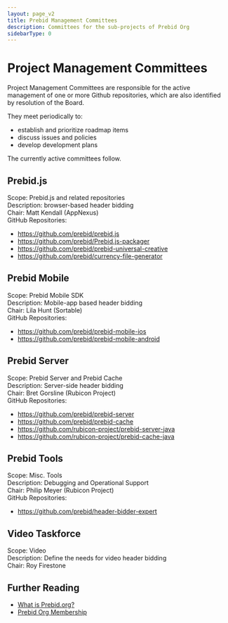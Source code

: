 ```yaml
---
layout: page_v2
title: Prebid Management Committees
description: Committees for the sub-projects of Prebid Org
sidebarType: 0
---
```


# Project Management Committees

Project Management Committees are responsible for the active management of one or more Github repositories, which are also identified by resolution of the Board.

They meet periodically to:

- establish and prioritize roadmap items
- discuss issues and policies
- develop development plans

The currently active committees follow.

## Prebid.js

Scope: Prebid.js and related repositories<br/>
Description: browser-based header bidding<br/>
Chair: Matt Kendall (AppNexus)<br/>
GitHub Repositories:

+ https://github.com/prebid/prebid.js
+ https://github.com/prebid/Prebid.js-packager
+ https://github.com/prebid/prebid-universal-creative
+ https://github.com/prebid/currency-file-generator


## Prebid Mobile

Scope: Prebid Mobile SDK<br/>
Description: Mobile-app based header bidding<br/>
Chair: Lila Hunt (Sortable)<br/>
GitHub Repositories:

+ https://github.com/prebid/prebid-mobile-ios
+ https://github.com/prebid/prebid-mobile-android


## Prebid Server

Scope: Prebid Server and Prebid Cache<br/>
Description: Server-side header bidding<br/>
Chair: Bret Gorsline (Rubicon Project)<br/>
GitHub Repositories:

+ https://github.com/prebid/prebid-server
+ https://github.com/prebid/prebid-cache
+ https://github.com/rubicon-project/prebid-server-java
+ https://github.com/rubicon-project/prebid-cache-java


## Prebid Tools

Scope: Misc. Tools<br/>
Description: Debugging and Operational Support<br/>
Chair: Philip Meyer (Rubicon Project)<br/>
GitHub Repositories:

+ https://github.com/prebid/header-bidder-expert


## Video Taskforce

Scope: Video<br/>
Description: Define the needs for video header bidding<br/>
Chair: Roy Firestone

## Further Reading

* [What is Prebid.org?]({{site.baseurl}}/overview/what-is-prebid-org.html)
* [Prebid Org Membership]({{site.baseurl}}/overview/prebid-members.html)


